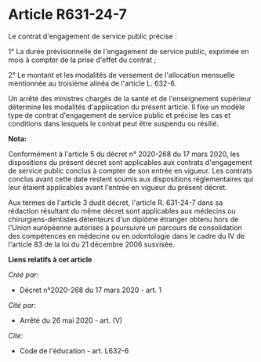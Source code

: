 # Article R631-24-7

Le contrat d'engagement de service public précise : 

1° La durée prévisionnelle de l'engagement de service public, exprimée en mois à compter de la prise d'effet du contrat ; 

2° Le montant et les modalités de versement de l'allocation mensuelle mentionnée au troisième alinéa de l'article L. 632-6. 

Un arrêté des ministres chargés de la santé et de l'enseignement supérieur détermine les modalités d'application du présent
article. Il fixe un modèle type de contrat d'engagement de service public et précise les cas et conditions dans lesquels le
contrat peut être suspendu ou résilié.

**Nota:**

Conformément à l'article 5 du décret n° 2020-268 du 17 mars 2020, les dispositions du présent décret sont applicables aux
contrats d'engagement de service public conclus à compter de son entrée en vigueur. Les contrats conclus avant cette date
restent soumis aux dispositions réglementaires qui leur étaient applicables avant l'entrée en vigueur du présent décret.

Aux termes de l'article 3 dudit décret, l'article R. 631-24-7 dans sa rédaction résultant du même décret sont applicables aux
médecins ou chirurgiens-dentistes détenteurs d'un diplôme étranger obtenu hors de l'Union européenne autorisés à poursuivre
un parcours de consolidation des compétences en médecine ou en odontologie dans le cadre du IV de l'article 83 de la loi du
21 décembre 2006 susvisée.

**Liens relatifs à cet article**

_Créé par_:

  - Décret n°2020-268 du 17 mars 2020 - art. 1

_Cité par_:

  - Arrêté du 26 mai 2020 - art. (V)

_Cite_:

  - Code de l'éducation - art. L632-6
